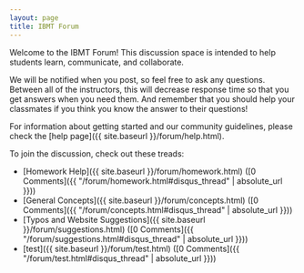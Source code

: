 ```yaml
---
layout: page
title: IBMT Forum
---
```


Welcome to the IBMT Forum! 
This discussion space is intended to help students learn, communicate, and collaborate.

We will be notified when you post, so feel free to ask any questions. Between all of the instructors, this will decrease response time so that you get answers when you need them. And remember that you should help your classmates if you think you know the answer to their questions!

For information about getting started and our community guidelines, please check the [help page]({{ site.baseurl }}/forum/help.html).

To join the discussion, check out these treads:

- [Homework Help]({{ site.baseurl }}/forum/homework.html) ([0 Comments]({{ "/forum/homework.html#disqus_thread" | absolute_url }}))
- [General Concepts]({{ site.baseurl }}/forum/concepts.html) ([0 Comments]({{ "/forum/concepts.html#disqus_thread" | absolute_url }}))
- [Typos and Website Suggestions]({{ site.baseurl }}/forum/suggestions.html) ([0 Comments]({{ "/forum/suggestions.html#disqus_thread" | absolute_url }}))
- [test]({{ site.baseurl }}/forum/test.html) ([0 Comments]({{ "/forum/test.html#disqus_thread" | absolute_url }}))

<script id="dsq-count-scr" src="//ibmt.disqus.com/count.js" async></script>
